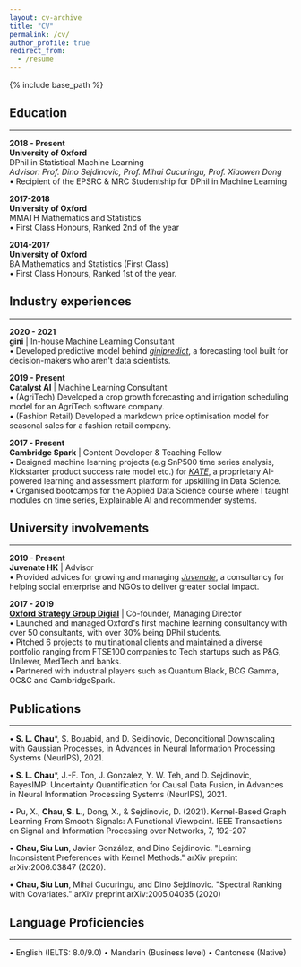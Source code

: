 ```yaml
---
layout: cv-archive
title: "CV"
permalink: /cv/
author_profile: true
redirect_from:
  - /resume
---
```


<style>
a.uline {text-decoration:underline;}
</style>

{% include base_path %}

<!-- <a href="../files/cv.pdf" class="uline">Click here for a full pdf copy of my CV</a> -->

## Education
---
**2018 - Present**<br>
**University of Oxford**<br>
DPhil in Statistical Machine Learning <br>
*Advisor: Prof. Dino Sejdinovic, Prof. Mihai Cucuringu, Prof. Xiaowen Dong* <br>
•	Recipient of the EPSRC & MRC Studentship for DPhil in Machine Learning <br>


**2017-2018**<br>
**University of Oxford**<br>
MMATH Mathematics and Statistics <br>
•	First Class Honours, Ranked 2nd of the year

**2014-2017**<br>
**University of Oxford**<br>
BA Mathematics and Statistics (First Class)<br>
•	First Class Honours, Ranked 1st of the year.

## Industry experiences
---

**2020 - 2021** <br>
**gini** | In-house Machine Learning Consultant <br>
•	Developed predictive model behind [*ginipredict*](https://www.gini.co/), a forecasting tool built for decision-makers who aren't data scientists.

**2019 - Present** <br>
**Catalyst AI** | Machine Learning Consultant <br>
•	(AgriTech) Developed a crop growth forecasting and irrigation scheduling model for an AgriTech software company. <br>
•	(Fashion Retail) Developed a markdown price optimisation model for seasonal sales for a fashion retail company.<br>

**2017 - Present** <br>
**Cambridge Spark** | Content Developer & Teaching Fellow <br>
•	Designed machine learning projects (e.g SnP500 time series analysis, Kickstarter product success rate model etc.) for [*KATE*](https://cambridgespark.com/kate/), a proprietary AI-powered learning and assessment platform for upskilling in Data Science. <br>
•	Organised bootcamps for the Applied Data Science course where I taught modules on time series, Explainable AI and recommender systems. <br>

## University involvements
---

**2019 - Present** <br>
**Juvenate HK** | Advisor <br>
•	Provided advices for growing and managing [*Juvenate*](https://www.linkedin.com/company/juvenate-hk/mycompany/), a consultancy for helping social enterprise and NGOs to deliver greater social impact. <br>

**2017 - 2019** <br>
**[Oxford Strategy Group Digial](https://www.osgdigitallabs.com/)** | Co-founder, Managing Director <br>
•	Launched and managed Oxford's first machine learning consultancy with over 50 consultants, with over 30% being DPhil students. <br>
•	Pitched 6 projects to multinational clients and maintained a diverse portfolio ranging from FTSE100 companies to Tech startups such as P&G, Unilever, MedTech and banks. <br>
•	Partnered with industrial players such as Quantum Black, BCG Gamma, OC&C and CambridgeSpark. <br>

## Publications
---

• **S. L. Chau**\*, S. Bouabid, and D. Sejdinovic, Deconditional Downscaling with Gaussian Processes, in Advances in Neural Information Processing Systems (NeurIPS), 2021.

• **S. L. Chau**\*, J.-F. Ton, J. Gonzalez, Y. W. Teh, and D. Sejdinovic, BayesIMP: Uncertainty Quantification for Causal Data Fusion, in Advances in Neural Information Processing Systems (NeurIPS), 2021.

• Pu, X., **Chau, S. L**., Dong, X., & Sejdinovic, D. (2021). Kernel-Based Graph Learning From Smooth Signals: A Functional Viewpoint. IEEE Transactions on Signal and Information Processing over Networks, 7, 192-207

•	**Chau, Siu Lun**, Javier González, and Dino Sejdinovic. "Learning Inconsistent Preferences with Kernel Methods." arXiv preprint arXiv:2006.03847 (2020).

•	**Chau, Siu Lun**, Mihai Cucuringu, and Dino Sejdinovic. "Spectral Ranking with Covariates." arXiv preprint arXiv:2005.04035 (2020) <br>


## Language Proficiencies 
---
• English (IELTS: 8.0/9.0)    • Mandarin (Business level)    • Cantonese (Native)
